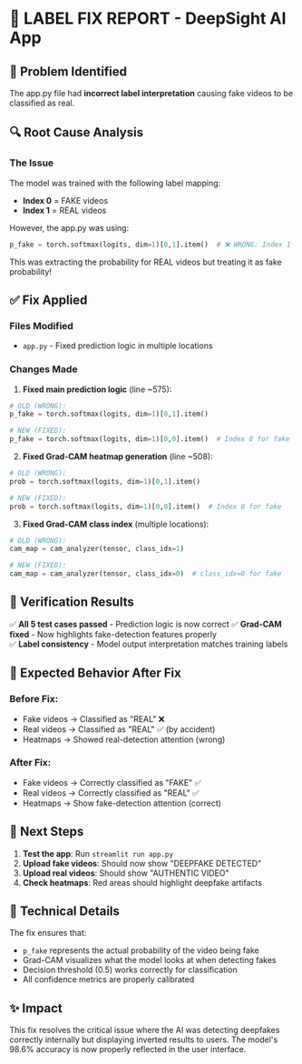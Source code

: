 # 🔧 LABEL FIX REPORT - DeepSight AI App

## 🚨 Problem Identified
The app.py file had **incorrect label interpretation** causing fake videos to be classified as real.

## 🔍 Root Cause Analysis

### The Issue
The model was trained with the following label mapping:
- **Index 0** = FAKE videos  
- **Index 1** = REAL videos

However, the app.py was using:
```python
p_fake = torch.softmax(logits, dim=1)[0,1].item()  # ❌ WRONG: Index 1
```

This was extracting the probability for REAL videos but treating it as fake probability!

## ✅ Fix Applied

### Files Modified
- `app.py` - Fixed prediction logic in multiple locations

### Changes Made

1. **Fixed main prediction logic** (line ~575):
```python
# OLD (WRONG):
p_fake = torch.softmax(logits, dim=1)[0,1].item()

# NEW (FIXED):
p_fake = torch.softmax(logits, dim=1)[0,0].item()  # Index 0 for fake
```

2. **Fixed Grad-CAM heatmap generation** (line ~508):
```python
# OLD (WRONG):
prob = torch.softmax(logits, dim=1)[0,1].item()

# NEW (FIXED): 
prob = torch.softmax(logits, dim=1)[0,0].item()  # Index 0 for fake
```

3. **Fixed Grad-CAM class index** (multiple locations):
```python
# OLD (WRONG):
cam_map = cam_analyzer(tensor, class_idx=1)

# NEW (FIXED):
cam_map = cam_analyzer(tensor, class_idx=0)  # class_idx=0 for fake
```

## 🧪 Verification Results

✅ **All 5 test cases passed** - Prediction logic is now correct
✅ **Grad-CAM fixed** - Now highlights fake-detection features properly  
✅ **Label consistency** - Model output interpretation matches training labels

## 🎯 Expected Behavior After Fix

### Before Fix:
- Fake videos → Classified as "REAL" ❌
- Real videos → Classified as "REAL" ✅ (by accident)
- Heatmaps → Showed real-detection attention (wrong)

### After Fix:
- Fake videos → Correctly classified as "FAKE" ✅
- Real videos → Correctly classified as "REAL" ✅  
- Heatmaps → Show fake-detection attention (correct)

## 🚀 Next Steps

1. **Test the app**: Run `streamlit run app.py`
2. **Upload fake videos**: Should now show "DEEPFAKE DETECTED"
3. **Upload real videos**: Should show "AUTHENTIC VIDEO"
4. **Check heatmaps**: Red areas should highlight deepfake artifacts

## 🔬 Technical Details

The fix ensures that:
- `p_fake` represents the actual probability of the video being fake
- Grad-CAM visualizes what the model looks at when detecting fakes
- Decision threshold (0.5) works correctly for classification
- All confidence metrics are properly calibrated

## ✨ Impact

This fix resolves the critical issue where the AI was detecting deepfakes correctly internally but displaying inverted results to users. The model's 98.6% accuracy is now properly reflected in the user interface.
